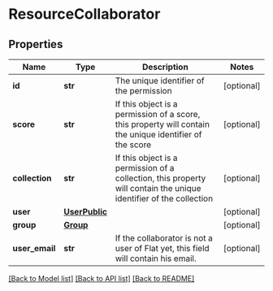 # ResourceCollaborator

## Properties
Name | Type | Description | Notes
------------ | ------------- | ------------- | -------------
**id** | **str** | The unique identifier of the permission | [optional] 
**score** | **str** | If this object is a permission of a score, this property will contain the unique identifier of the score | [optional] 
**collection** | **str** | If this object is a permission of a collection, this property will contain the unique identifier of the collection | [optional] 
**user** | [**UserPublic**](UserPublic.md) |  | [optional] 
**group** | [**Group**](Group.md) |  | [optional] 
**user_email** | **str** | If the collaborator is not a user of Flat yet, this field will contain his email.  | [optional] 

[[Back to Model list]](../README.md#documentation-for-models) [[Back to API list]](../README.md#documentation-for-api-endpoints) [[Back to README]](../README.md)


